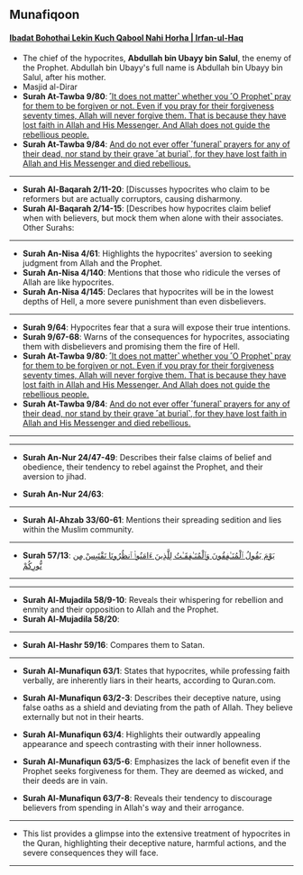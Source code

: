 ## Munafiqoon

#### [Ibadat Bohothai Lekin Kuch Qabool Nahi Horha | Irfan-ul-Haq](https://www.youtube.com/watch?v=zRSo6AB5W1o)
* The chief of the hypocrites, __Abdullah bin Ubayy bin Salul__, the enemy of the Prophet. Abdullah bin Ubayy's full name is Abdullah bin Ubayy bin Salul, after his mother.
* Masjid al-Dirar
* __Surah At-Tawba 9/80__: [˹It does not matter˺ whether you ˹O Prophet˺ pray for them to be forgiven or not. Even if you pray for their forgiveness seventy times, Allah will never forgive them. That is because they have lost faith in Allah and His Messenger. And Allah does not guide the rebellious people.](https://quranwbw.com/9/80)
* __Surah At-Tawba 9/84__: [And do not ever offer ˹funeral˺ prayers for any of their dead, nor stand by their grave ˹at burial˺, for they have lost faith in Allah and His Messenger and died rebellious.](https://quranwbw.com/9/84)

***

* __Surah Al-Baqarah  2/11-20__: [Discusses hypocrites who claim to be reformers but are actually corruptors, causing disharmony.
* __Surah Al-Baqarah 2/14-15__: [Describes how hypocrites claim belief when with believers, but mock them when alone with their associates.
Other Surahs:

***

* __Surah An-Nisa 4/61__: Highlights the hypocrites' aversion to seeking judgment from Allah and the Prophet.
* __Surah An-Nisa 4/140__: Mentions that those who ridicule the verses of Allah are like hypocrites.
* __Surah An-Nisa 4/145__: Declares that hypocrites will be in the lowest depths of Hell, a more severe punishment than even disbelievers.

***

* __Surah 9/64__: Hypocrites fear that a sura will expose their true intentions.
* __Surah 9/67-68__: Warns of the consequences for hypocrites, associating them with disbelievers and promising them the fire of Hell.
* __Surah At-Tawba 9/80__: [˹It does not matter˺ whether you ˹O Prophet˺ pray for them to be forgiven or not. Even if you pray for their forgiveness seventy times, Allah will never forgive them. That is because they have lost faith in Allah and His Messenger. And Allah does not guide the rebellious people.](https://quranwbw.com/9/80)
* __Surah At-Tawba 9/84__: [And do not ever offer ˹funeral˺ prayers for any of their dead, nor stand by their grave ˹at burial˺, for they have lost faith in Allah and His Messenger and died rebellious.](https://quranwbw.com/9/84)


***

***

* __Surah An-Nur 24/47-49__: Describes their false claims of belief and obedience, their tendency to rebel against the Prophet, and their aversion to jihad.

* __Surah An-Nur 24/63__: []()

***

* __Surah Al-Ahzab 33/60-61__: Mentions their spreading sedition and lies within the Muslim community.

***

* __Surah 57/13__: [يَوْمَ يَقُولُ ٱلْمُنَـٰفِقُونَ وَٱلْمُنَـٰفِقَـٰتُ لِلَّذِينَ ءَامَنُوا۟ ٱنظُرُونَا نَقْتَبِسْ مِن نُّورِكُمْ](https://quranwbw.com/57/13)

***

***

* __Surah Al-Mujadila 58/9-10__: Reveals their whispering for rebellion and enmity and their opposition to Allah and the Prophet.
* __Surah Al-Mujadila 58/20__: []() 

***

* __Surah Al-Hashr 59/16__: Compares them to Satan.

***

* __Surah Al-Munafiqun 63/1__: States that hypocrites, while professing faith verbally, are inherently liars in their hearts, according to Quran.com.

* __Surah Al-Munafiqun 63/2-3__: Describes their deceptive nature, using false oaths as a shield and deviating from the path of Allah. They believe externally but not in their hearts.

* __Surah Al-Munafiqun 63/4__: Highlights their outwardly appealing appearance and speech contrasting with their inner hollowness.

* __Surah Al-Munafiqun 63/5-6__: Emphasizes the lack of benefit even if the Prophet seeks forgiveness for them. They are deemed as wicked, and their deeds are in vain.

* __Surah Al-Munafiqun 63/7-8__: Reveals their tendency to discourage believers from spending in Allah's way and their arrogance.

***

* This list provides a glimpse into the extensive treatment of hypocrites in the Quran, highlighting their deceptive nature, harmful actions, and the severe consequences they will face.

***

